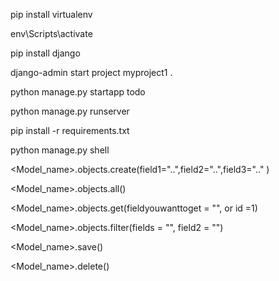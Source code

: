 <!-- install virtual environment --->
 pip install virtualenv

 <!-- activate virtual environment in cmd>-->
 env\Scripts\activate

 <!-- Install django in terminal-->
 pip install django

<!-- create project-->
django-admin start project myproject1 .

<!-- create app-->
<!-- python manage.py <app_name>-->
python manage.py startapp todo

<!-- run django-->
python manage.py runserver

<!-- INSTALL requirements-->
pip install -r requirements.txt


<!-- to open python shell-->
python manage.py shell


<!-- create data in terminal-->
<Model_name>.objects.create(field1="..",field2="..",field3=".." )

<!-- Get all the data of the model-->
<Model_name>.objects.all()

<!-- Get single data of the model-->
<Model_name>.objects.get(fieldyouwanttoget = "", or id =1)

<!-- Filter data-->
<Model_name>.objects.filter(fields = "", field2 = "")

<!-- save the data-->
<Model_name>.save()

<!-- delete datal-->
<Model_name>.delete()




